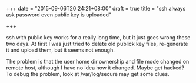 +++
date = "2015-09-06T20:24:21+08:00"
draft = true
title = "ssh always ask password even public key is uploaded"

+++

ssh with public key works for a really long time, but it just goes wrong these two days. 
At first I was just tried to delete old publick key files, re-generate it and upload them, but it seems not enough. 

<!--more-->

The problem is that the user home dir ownership and file mode changed on remote host, although I have no idea how it changed. Maybe get hacked?
To debug the problem, look at /var/log/secure may get some clues.


